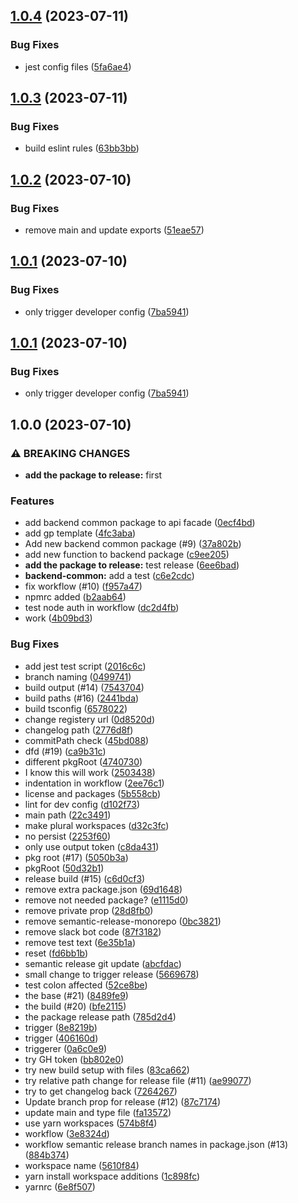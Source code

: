 ## [1.0.4](https://github.com/andrew-org-test/example-mono/compare/developer-config-v1.0.3...developer-config-v1.0.4) (2023-07-11)


### Bug Fixes

* jest config files ([5fa6ae4](https://github.com/andrew-org-test/example-mono/commit/5fa6ae4417b5170322734d389e515f6b4feffa0c))

## [1.0.3](https://github.com/andrew-org-test/example-mono/compare/developer-config-v1.0.2...developer-config-v1.0.3) (2023-07-11)


### Bug Fixes

* build eslint rules ([63bb3bb](https://github.com/andrew-org-test/example-mono/commit/63bb3bbd1276f31533432b6f1c9fa6efcf10bf23))

## [1.0.2](https://github.com/andrew-org-test/example-mono/compare/developer-config-v1.0.1...developer-config-v1.0.2) (2023-07-10)


### Bug Fixes

* remove main and update exports ([51eae57](https://github.com/andrew-org-test/example-mono/commit/51eae57afd0a983103f1fd5415b24d8f40d647f4))

## [1.0.1](https://github.com/andrew-org-test/example-mono/compare/developer-config-v1.0.0...developer-config-v1.0.1) (2023-07-10)


### Bug Fixes

* only trigger developer config ([7ba5941](https://github.com/andrew-org-test/example-mono/commit/7ba59415e2255cc0a8fbd3b74dfda536f95e3502))

## [1.0.1](https://github.com/andrew-org-test/example-mono/compare/developer-config-v1.0.0...developer-config-v1.0.1) (2023-07-10)


### Bug Fixes

* only trigger developer config ([7ba5941](https://github.com/andrew-org-test/example-mono/commit/7ba59415e2255cc0a8fbd3b74dfda536f95e3502))

## 1.0.0 (2023-07-10)


### ⚠ BREAKING CHANGES

* **add the package to release:** first

### Features

* add backend common package to api facade ([0ecf4bd](https://github.com/andrew-org-test/example-mono/commit/0ecf4bd0bc371a9ac2e147ce36a298f5d844f167))
* add gp template ([4fc3aba](https://github.com/andrew-org-test/example-mono/commit/4fc3abaa58e247ffeb5284eef26c1535090a848e))
* Add new backend common package (#9) ([37a802b](https://github.com/andrew-org-test/example-mono/commit/37a802be3f65435167a48ef1dc5a0221f0e58d39))
* add new function to backend package ([c9ee205](https://github.com/andrew-org-test/example-mono/commit/c9ee2055e3c166cc59c3f90c25fa17e7c7d77813))
* **add the package to release:** test release ([6ee6bad](https://github.com/andrew-org-test/example-mono/commit/6ee6bad14bfabd9b82996dcc4250206438e1976a))
* **backend-common:** add a test ([c6e2cdc](https://github.com/andrew-org-test/example-mono/commit/c6e2cdc2849b596f1d7883bb3286f3cb1b26f9bd))
* fix workflow (#10) ([f957a47](https://github.com/andrew-org-test/example-mono/commit/f957a476949162f24b2ce98289670145017f68d4))
* npmrc added ([b2aab64](https://github.com/andrew-org-test/example-mono/commit/b2aab6408c9237eea5a47acf32215b432f80d77e))
* test node auth in workflow ([dc2d4fb](https://github.com/andrew-org-test/example-mono/commit/dc2d4fb5f0b20ee85ec67b229ddd465a107add73))
* work ([4b09bd3](https://github.com/andrew-org-test/example-mono/commit/4b09bd35e3f96552c47502fa59cb07023aa97354))


### Bug Fixes

* add jest test script ([2016c6c](https://github.com/andrew-org-test/example-mono/commit/2016c6cfefcd51a09dcfe30edcdf65e5be06b403))
* branch naming ([0499741](https://github.com/andrew-org-test/example-mono/commit/04997415bdb3209b5c0b9a2265c6bb7951d8d5a3))
* build output (#14) ([7543704](https://github.com/andrew-org-test/example-mono/commit/7543704531a0a315e61e68dbf30d302e24d7041e))
* build paths (#16) ([2441bda](https://github.com/andrew-org-test/example-mono/commit/2441bdad93b4c4460e4d3a58a5cb630bfbdac56c))
* build tsconfig ([6578022](https://github.com/andrew-org-test/example-mono/commit/657802252ac02046ce41a4a46d3bd9f94cca57a9))
* change registery url ([0d8520d](https://github.com/andrew-org-test/example-mono/commit/0d8520d5fc6c8f24773d0c400d886c0519c21cd9))
* changelog path ([2776d8f](https://github.com/andrew-org-test/example-mono/commit/2776d8f7efb90302a8afdf3f44cb806f671c574b))
* commitPath check ([45bd088](https://github.com/andrew-org-test/example-mono/commit/45bd088fd8fb6afd8555f8b10a865d7ffd2c3389))
* dfd (#19) ([ca9b31c](https://github.com/andrew-org-test/example-mono/commit/ca9b31c4bc1c268529b305cbf5599612cb0d6cf4))
* different pkgRoot ([4740730](https://github.com/andrew-org-test/example-mono/commit/4740730cddb9f85bc8c6aa923af263f20795ee7a))
* I know this will work ([2503438](https://github.com/andrew-org-test/example-mono/commit/2503438419370b4493d6f41b231610e720acf920))
* indentation in workflow ([2ee76c1](https://github.com/andrew-org-test/example-mono/commit/2ee76c1387327ddc368c6ad0db0b516ba7023e7b))
* license and packages ([5b558cb](https://github.com/andrew-org-test/example-mono/commit/5b558cb19ab5d3a4e2366239a22b9793fd2e8121))
* lint for dev config ([d102f73](https://github.com/andrew-org-test/example-mono/commit/d102f7381afdb6af4fc9eb33e74e75a4317a70a2))
* main path ([22c3491](https://github.com/andrew-org-test/example-mono/commit/22c3491902c87c1f379f0d5b082dc97c2da01ada))
* make plural workspaces ([d32c3fc](https://github.com/andrew-org-test/example-mono/commit/d32c3fcfa4d9a96651587077dcfad558466ef640))
* no persist ([2253f60](https://github.com/andrew-org-test/example-mono/commit/2253f604452bd651f749b41d641abe615907a28d))
* only use output token ([c8da431](https://github.com/andrew-org-test/example-mono/commit/c8da43178c086f89dd092f25f9a3d7aae03b238a))
* pkg root (#17) ([5050b3a](https://github.com/andrew-org-test/example-mono/commit/5050b3a9f1cae63f19e30917dfcba64df8c45e87))
* pkgRoot ([50d32b1](https://github.com/andrew-org-test/example-mono/commit/50d32b1e234f79ac35dbec806bfbf107d5b0b1b9))
* release build (#15) ([c6d0cf3](https://github.com/andrew-org-test/example-mono/commit/c6d0cf30a0debba008ec1eb2d3639277ac2b6c67))
* remove extra package.json ([69d1648](https://github.com/andrew-org-test/example-mono/commit/69d1648bd540f7f3ece7cf771aa9a0815c57ba82))
* remove not needed package? ([e1115d0](https://github.com/andrew-org-test/example-mono/commit/e1115d04f8962aee0c427cf72d3774dc8cc17644))
* remove private prop ([28d8fb0](https://github.com/andrew-org-test/example-mono/commit/28d8fb051318cca3a93290eb7b0271a041d81ba0))
* remove semantic-release-monorepo ([0bc3821](https://github.com/andrew-org-test/example-mono/commit/0bc38218edf6b5e32aa729b351bdca2ffd3f2660))
* remove slack bot code ([87f3182](https://github.com/andrew-org-test/example-mono/commit/87f318217836629a7b3af4c737e3eaa21c4987c4))
* remove test text ([6e35b1a](https://github.com/andrew-org-test/example-mono/commit/6e35b1adc85015c25b0c5a8ec4ce9cc88ca442e1))
* reset ([fd6bb1b](https://github.com/andrew-org-test/example-mono/commit/fd6bb1bb10e7d13d85b8b9b81bdd9f847eaf8e51))
* semantic release git update ([abcfdac](https://github.com/andrew-org-test/example-mono/commit/abcfdac34615c655d6dfc26f93439e6ae2462278))
* small change to trigger release ([5669678](https://github.com/andrew-org-test/example-mono/commit/5669678e6c179780baf39766ed2849cbd49b0d52))
* test colon affected ([52ce8be](https://github.com/andrew-org-test/example-mono/commit/52ce8bef7b4afdf2f3d614be62f94b696753cdd0))
* the base (#21) ([8489fe9](https://github.com/andrew-org-test/example-mono/commit/8489fe9775dec60257a15653f8f7726388917e2e))
* the build (#20) ([bfe2115](https://github.com/andrew-org-test/example-mono/commit/bfe21150e1f9aa9078eb0af9066fcd66131b0af4))
* the package release path ([785d2d4](https://github.com/andrew-org-test/example-mono/commit/785d2d46c1695c709ef3efd4ceed5622dd13e0e1))
* trigger ([8e8219b](https://github.com/andrew-org-test/example-mono/commit/8e8219b4861d3ea5f9b20b6e7e66cf07624aad88))
* trigger ([406160d](https://github.com/andrew-org-test/example-mono/commit/406160dfcf9e63ec5d374240f13075715830bbe6))
* triggerer ([0a6c0e9](https://github.com/andrew-org-test/example-mono/commit/0a6c0e9d19064291c5b0a5532ac3023e2bcf5439))
* try GH token ([bb802e0](https://github.com/andrew-org-test/example-mono/commit/bb802e0c858cc72895fbe4ab4a08a75d8bf2207e))
* try new build setup with files ([83ca662](https://github.com/andrew-org-test/example-mono/commit/83ca662163afe6df5190dfcfb6b0b0a9ce61fecb))
* try relative path change for release file (#11) ([ae99077](https://github.com/andrew-org-test/example-mono/commit/ae9907758c792cab47831b93c0c68f4999899d50))
* try to get changelog back ([7264267](https://github.com/andrew-org-test/example-mono/commit/7264267ddd8d8d688c620db940c802d5cb9f9bf6))
* Update branch prop for release (#12) ([87c7174](https://github.com/andrew-org-test/example-mono/commit/87c7174b99161123f66778f420f7cfbbfefb200a))
* update main and type file ([fa13572](https://github.com/andrew-org-test/example-mono/commit/fa13572164c8c1fba403f68726ca6be296accb42))
* use yarn workspaces ([574b8f4](https://github.com/andrew-org-test/example-mono/commit/574b8f4a5b0ea985f2a7adbdf7b9251a6317f1b6))
* workflow ([3e8324d](https://github.com/andrew-org-test/example-mono/commit/3e8324d1b2791fbe8926f499ca91e9085ce4b81a))
* workflow semantic release branch names in package.json (#13) ([884b374](https://github.com/andrew-org-test/example-mono/commit/884b3744ee7d2414a50c0540642d62394f9d0d2d))
* workspace name ([5610f84](https://github.com/andrew-org-test/example-mono/commit/5610f843b2878a2b5a549832d19fd39e1d41147a))
* yarn install workspace additions ([1c898fc](https://github.com/andrew-org-test/example-mono/commit/1c898fc13af3b68814f8f1febd4bbf4e1610437b))
* yarnrc ([6e8f507](https://github.com/andrew-org-test/example-mono/commit/6e8f5075e8aa9b91ff4609417b8c720ad7c1842a))
